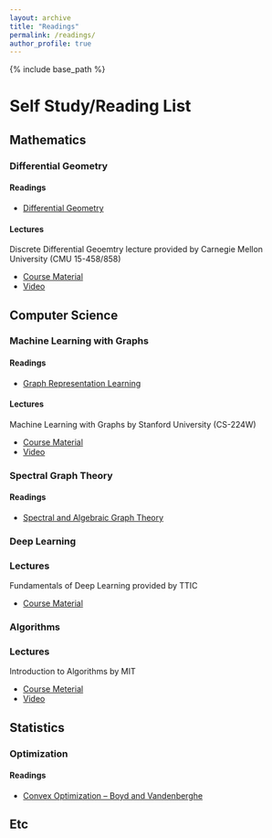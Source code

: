 ```yaml
---
layout: archive
title: "Readings"
permalink: /readings/
author_profile: true
---
```


{% include base_path %}


# Self Study/Reading List

## Mathematics

### Differential Geometry
#### Readings
* [Differential Geometry](https://people.math.ethz.ch/~salamon/PREPRINTS/diffgeo.pdf)
#### Lectures
Discrete Differential Geoemtry lecture provided by Carnegie Mellon University (CMU 15-458/858)
* [Course Material](https://brickisland.net/DDGSpring2022/course-description/)
* [Video](https://www.youtube.com/playlist?list=PL9_jI1bdZmz0hIrNCMQW1YmZysAiIYSSS)

## Computer Science

### Machine Learning with Graphs
#### Readings 
* [Graph Representation Learning](https://www.cs.mcgill.ca/~wlh/grl_book/)
#### Lectures
Machine Learning with Graphs by Stanford University (CS-224W)
* [Course Material](https://web.stanford.edu/class/cs224w/)
* [Video](https://www.youtube.com/playlist?list=PLoROMvodv4rPLKxIpqhjhPgdQy7imNkDn)

### Spectral Graph Theory
#### Readings
* [Spectral and Algebraic Graph Theory](http://cs-www.cs.yale.edu/homes/spielman/sagt/sagt.pdf)

### Deep Learning
### Lectures
Fundamentals of Deep Learning provided by TTIC
* [Course Material](https://mcallester.github.io/ttic-31230/FALL2021/)

### Algorithms
### Lectures
Introduction to Algorithms by MIT
* [Course Meterial](https://ocw.mit.edu/courses/6-006-introduction-to-algorithms-spring-2020/)
* [Video](https://www.youtube.com/playlist?list=PLUl4u3cNGP63EdVPNLG3ToM6LaEUuStEY)


## Statistics
### Optimization
#### Readings
* [Convex Optimization – Boyd and Vandenberghe](https://web.stanford.edu/class/ee364a/)


## Etc
